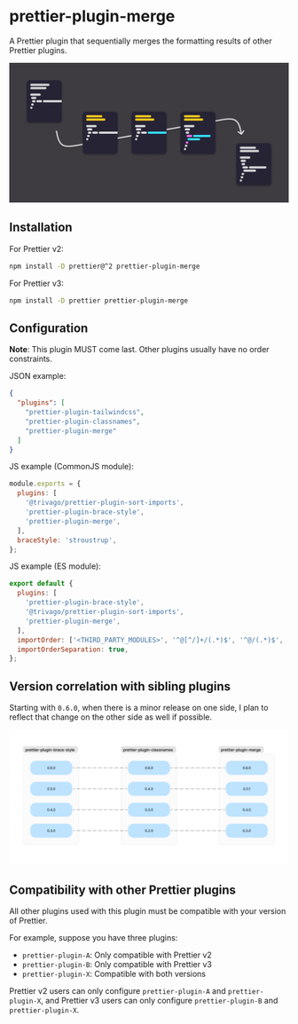 # prettier-plugin-merge

A Prettier plugin that sequentially merges the formatting results of other Prettier plugins.

![Schematic diagram of how formats are merged.](.github/banner.png)

## Installation

For Prettier v2:

```sh
npm install -D prettier@^2 prettier-plugin-merge
```

For Prettier v3:

```sh
npm install -D prettier prettier-plugin-merge
```

## Configuration

**Note**: This plugin MUST come last. Other plugins usually have no order constraints.

JSON example:

<!-- prettier-ignore -->
```json
{
  "plugins": [
    "prettier-plugin-tailwindcss",
    "prettier-plugin-classnames",
    "prettier-plugin-merge"
  ]
}
```

JS example (CommonJS module):

```javascript
module.exports = {
  plugins: [
    '@trivago/prettier-plugin-sort-imports',
    'prettier-plugin-brace-style',
    'prettier-plugin-merge',
  ],
  braceStyle: 'stroustrup',
};
```

JS example (ES module):

```javascript
export default {
  plugins: [
    'prettier-plugin-brace-style',
    '@trivago/prettier-plugin-sort-imports',
    'prettier-plugin-merge',
  ],
  importOrder: ['<THIRD_PARTY_MODULES>', '^@[^/]+/(.*)$', '^@/(.*)$', '^[./]'],
  importOrderSeparation: true,
};
```

## Version correlation with sibling plugins

Starting with `0.6.0`, when there is a minor release on one side, I plan to reflect that change on the other side as well if possible.

![Version correlation.](.github/correlation.png)

## Compatibility with other Prettier plugins

All other plugins used with this plugin must be compatible with your version of Prettier.

For example, suppose you have three plugins:

- `prettier-plugin-A`: Only compatible with Prettier v2
- `prettier-plugin-B`: Only compatible with Prettier v3
- `prettier-plugin-X`: Compatible with both versions

Prettier v2 users can only configure `prettier-plugin-A` and `prettier-plugin-X`, and Prettier v3 users can only configure `prettier-plugin-B` and `prettier-plugin-X`.
